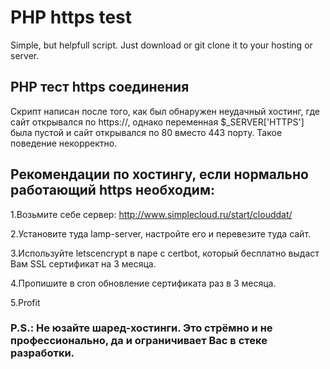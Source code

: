 # PHP https test
Simple, but helpfull script. Just download or git clone it to your hosting or server.

## PHP тест https соединения

Скрипт написан после того, как был обнаружен неудачный хостинг, где сайт открывался по https://, однако переменная $_SERVER['HTTPS'] была пустой и сайт открывался по 80 вместо 443 порту. Такое поведение некорректно.

## Рекомендации по хостингу, если нормально работающий https необходим:


1.Возьмите себе сервер: http://www.simplecloud.ru/start/clouddat/

2.Установите туда lamp-server, настройте его и перевезите туда сайт.

3.Используйте letscencrypt в паре с certbot, который бесплатно выдаст Вам SSL сертификат на 3 месяца.

4.Пропишите в cron обновление сертификата раз в 3 месяца.

5.Profit


### P.S.: Не юзайте шаред-хостинги. Это стрёмно и не профессионально, да и ограничивает Вас в стеке разработки.